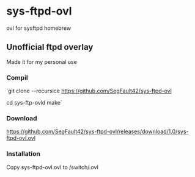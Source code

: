 # sys-ftpd-ovl
ovl for sysftpd homebrew

## Unofficial ftpd overlay

Made it for my personal use

### Compil

`git clone --recursice https://github.com/SegFault42/sys-ftpd-ovl

cd sys-ftp-ovld
make`

### Download

https://github.com/SegFault42/sys-ftpd-ovl/releases/download/1.0/sys-ftpd-ovl.ovl

### Installation

Copy sys-ftpd-ovl.ovl to /switch/.ovl
